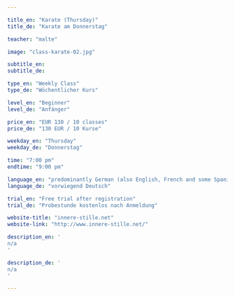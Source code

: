 ```yaml
---

title_en: "Karate (Thursday)"
title_de: "Karate am Donnerstag"

teacher: "malte"

image: "class-karate-02.jpg"

subtitle_en:
subtitle_de:

type_en: "Weekly Class"
type_de: "Wöchentlicher Kurs"

level_en: "Beginner"
level_de: "Anfänger"

price_en: "EUR 130 / 10 classes"
price_de: "130 EUR / 10 Kurse"

weekday_en: "Thursday"
weekday_de: "Donnerstag"

time: "7:00 pm"
endtime: "9:00 pm"

language_en: "predominantly German (also English, French and some Spanish)"
language_de: "vorwiegend Deutsch"

trial_en: "Free trial after registration"
trial_de: "Probestunde kostenlos nach Anmeldung"

website-title: "innere-stille.net"
website-link: "http://www.innere-stille.net/"

description_en: '
n/a
'

description_de: '
n/a
'

---
```


